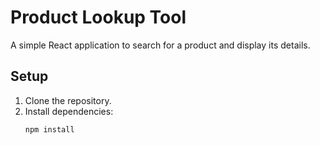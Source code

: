 # Product Lookup Tool

A simple React application to search for a product and display its details.

## Setup

1. Clone the repository.
2. Install dependencies:
   ```bash
   npm install
